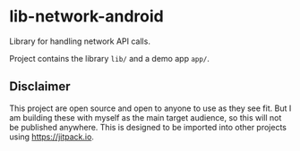 # lib-network-android

Library for handling network API calls.

Project contains the library `lib/` and a demo app `app/`.

## Disclaimer

This project are open source and open to anyone to use as they see fit.
But I am building these with myself as the main target audience,
so this will not be published anywhere.
This is designed to be imported into other projects using https://jitpack.io.